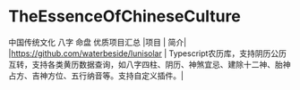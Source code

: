 # TheEssenceOfChineseCulture
中国传统文化 八字 命盘 优质项目汇总
|项目 | 简介|
|https://github.com/waterbeside/lunisolar  |  Typescript农历库，支持阴历公历互转，支持各类黄历数据查询，如八字四柱、阴历、神煞宜忌、建除十二神、胎神占方、吉神方位、五行纳音等。支持自定义插件。|
